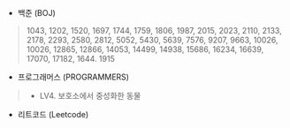 
- 백준 (BOJ)
> 1043, 1202, 1520, 1697, 1744, 1759, 1806, 1987, 2015, 2023, 2110, 2133, 2178, 2293, 2580, 2812, 5052, 5430, 5639, 7576, 9207, 9663, 10026, 10026, 12865, 12866, 14053, 14499, 14938, 15686, 16234, 16639, 17070, 17182, 1644. 1915

- 프로그래머스 (PROGRAMMERS)
> - LV4. 보호소에서 중성화한 동물

- 리트코드 (Leetcode)
> 
